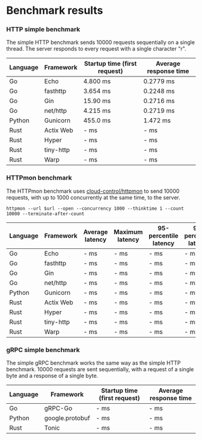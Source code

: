 # Benchmark results

### HTTP simple benchmark

The simple HTTP benchmark sends 10000 requests sequentially on a single thread. The server responds to every request with a single character "r".

| Language | Framework | Startup time (first request) | Average response time |
| -------- | --------- | ---------------------------- | --------------------- |
| Go       | Echo      | 4.800 ms                     | 0.2779 ms             |
| Go       | fasthttp  | 3.654 ms                     | 0.2248 ms             |
| Go       | Gin       | 15.90 ms                     | 0.2716 ms             |
| Go       | net/http  | 4.215 ms                     | 0.2719 ms             |
| Python   | Gunicorn  | 455.0 ms                     | 1.472 ms              |
| Rust     | Actix Web | - ms                         | - ms                  |
| Rust     | Hyper     | - ms                         | - ms                  |
| Rust     | tiny-http | - ms                         | - ms                  |
| Rust     | Warp      | - ms                         | - ms                  |

### HTTPmon benchmark

The HTTPmon benchmark uses [cloud-control/httpmon](https://github.com/cloud-control/httpmon) to send 10000 requests, with up to 1000 concurrently at the same time, to the server.

`httpmon --url $url --open --concurrency 1000 --thinktime 1 --count 10000 --terminate-after-count`

| Language | Framework | Average latency | Maximum latency | 95-percentile latency | 99-percentile latency | Late requests |
| -------- | --------- | --------------- | --------------- | --------------------- | --------------------- | ------------- |
| Go       | Echo      | - ms            | - ms           | - ms                   | - ms                  | -             |
| Go       | fasthttp  | - ms            | - ms           | - ms                   | - ms                  | -             |
| Go       | Gin       | - ms            | - ms           | - ms                   | - ms                  | -             |
| Go       | net/http  | - ms            | - ms           | - ms                   | - ms                  | -             |
| Python   | Gunicorn  | - ms            | - ms           | - ms                   | - ms                  | -             |
| Rust     | Actix Web | - ms            | - ms           | - ms                   | - ms                  | -             |
| Rust     | Hyper     | - ms            | - ms           | - ms                   | - ms                  | -             |
| Rust     | tiny-http | - ms            | - ms           | - ms                   | - ms                  | -             |
| Rust     | Warp      | - ms            | - ms           | - ms                   | - ms                  | -             |

### gRPC simple benchmark

The simple gRPC benchmark works the same way as the simple HTTP benchmark. 10000 requests are sent sequentially, with a request of a single byte and a response of a single byte.

| Language | Framework         | Startup time (first request) | Average response time |
| -------- | ----------------- | ---------------------------- | --------------------- |
| Go       | gRPC-Go           | - ms                         | - ms                  |
| Python   | google.protobuf   | - ms                         | - ms                  |
| Rust     | Tonic             | - ms                         | - ms                  |
